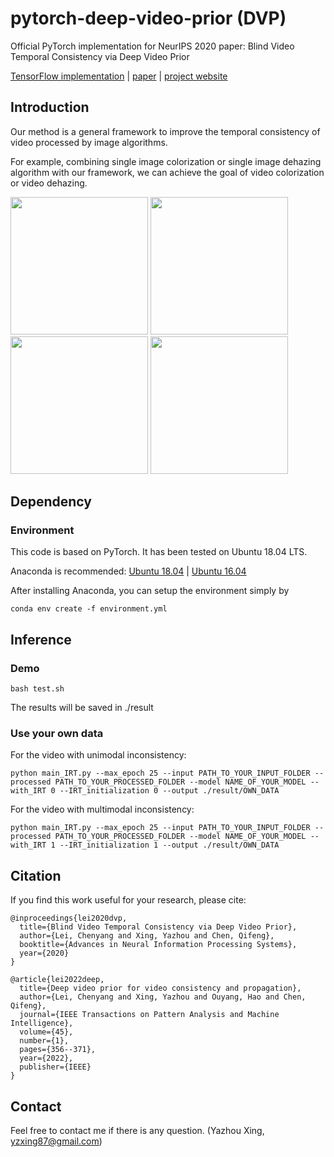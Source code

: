 # pytorch-deep-video-prior (DVP)
Official PyTorch implementation for NeurIPS 2020 paper: Blind Video Temporal Consistency via Deep Video Prior

[TensorFlow implementation](https://github.com/ChenyangLEI/deep-video-prior)
| [paper](https://arxiv.org/abs/2010.11838)
| [project website](https://chenyanglei.github.io/DVP/index.html)


## Introduction
Our method is a general framework to improve the temporal consistency of video processed by image algorithms. 
<!-- For example, our frame can take the results of single image colorization or single image dehazing algorithm results as input, and produce consistent video colorization or video dehazing results.  -->
For example, combining single image colorization or single image dehazing algorithm with our framework, we can achieve the goal of video colorization or video dehazing. 


<img src="example/example_in.gif" height="220px"/> <img src="example/example_out.gif" height="220px"/> 
<img src="example/example2_in.gif" height="220px"/> <img src="example/example2_out.gif" height="220px"/> 


## Dependency

### Environment
This code is based on PyTorch. It has been tested on Ubuntu 18.04 LTS.

Anaconda is recommended: [Ubuntu 18.04](https://www.digitalocean.com/community/tutorials/how-to-install-the-anaconda-python-distribution-on-ubuntu-18-04)
| [Ubuntu 16.04](https://www.digitalocean.com/community/tutorials/how-to-install-the-anaconda-python-distribution-on-ubuntu-16-04)

After installing Anaconda, you can setup the environment simply by

```
conda env create -f environment.yml
```


## Inference

### Demo 
```
bash test.sh
```
The results will be saved in ./result

### Use your own data 
For the video with unimodal inconsistency:

```
python main_IRT.py --max_epoch 25 --input PATH_TO_YOUR_INPUT_FOLDER --processed PATH_TO_YOUR_PROCESSED_FOLDER --model NAME_OF_YOUR_MODEL --with_IRT 0 --IRT_initialization 0 --output ./result/OWN_DATA
```

For the video with multimodal inconsistency:

```
python main_IRT.py --max_epoch 25 --input PATH_TO_YOUR_INPUT_FOLDER --processed PATH_TO_YOUR_PROCESSED_FOLDER --model NAME_OF_YOUR_MODEL --with_IRT 1 --IRT_initialization 1 --output ./result/OWN_DATA
```


## Citation
If you find this work useful for your research, please cite:
```
@inproceedings{lei2020dvp,
  title={Blind Video Temporal Consistency via Deep Video Prior},
  author={Lei, Chenyang and Xing, Yazhou and Chen, Qifeng},
  booktitle={Advances in Neural Information Processing Systems},
  year={2020}
}                
```
```
@article{lei2022deep,
  title={Deep video prior for video consistency and propagation},
  author={Lei, Chenyang and Xing, Yazhou and Ouyang, Hao and Chen, Qifeng},
  journal={IEEE Transactions on Pattern Analysis and Machine Intelligence},
  volume={45},
  number={1},
  pages={356--371},
  year={2022},
  publisher={IEEE}
}
```

## Contact
Feel free to contact me if there is any question. (Yazhou Xing,  yzxing87@gmail.com)
